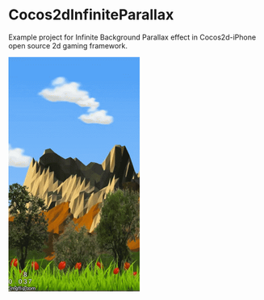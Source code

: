 Cocos2dInfiniteParallax
=======================

Example project for Infinite Background Parallax effect in Cocos2d-iPhone open source 2d gaming framework.

![Alt text](https://raw.githubusercontent.com/sauvikatinnofied/Cocos2dInfiniteParallax/master/InfiniteParallaxCocos2d.gif "Full Project")